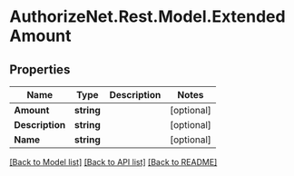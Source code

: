 # AuthorizeNet.Rest.Model.ExtendedAmount
## Properties

Name | Type | Description | Notes
------------ | ------------- | ------------- | -------------
**Amount** | **string** |  | [optional] 
**Description** | **string** |  | [optional] 
**Name** | **string** |  | [optional] 

[[Back to Model list]](../README.md#documentation-for-models) [[Back to API list]](../README.md#documentation-for-api-endpoints) [[Back to README]](../README.md)

